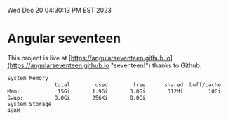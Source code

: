 Wed Dec 20 04:30:13 PM EST 2023

# Angular seventeen


This project is live at [https://angularseventeen.github.io](https://angularseventeen.github.io "seventeen!") thanks to Github.

```bash
System Memory
               total        used        free      shared  buff/cache   available
Mem:            15Gi       1.9Gi       3.8Gi       312Mi        10Gi        13Gi
Swap:          8.0Gi       256Ki       8.0Gi
System Storage
498M	.
